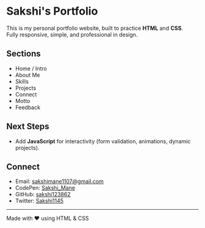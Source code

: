 # Sakshi's Portfolio

This is my personal portfolio website, built to practice **HTML** and **CSS**.  
Fully responsive, simple, and professional in design.

## Sections

- Home / Intro  
- About Me  
- Skills  
- Projects  
- Connect  
- Motto  
- Feedback

## Next Steps

- Add **JavaScript** for interactivity (form validation, animations, dynamic projects).

## Connect

- Email: [sakshimane1107@gmail.com](mailto:sakshimane1107@gmail.com)  
- CodePen: [Sakshi_Mane](https://codepen.io/sakshi_Mane)  
- GitHub: [sakshi123862](https://github.com/sakshi123862)  
- Twitter: [Sakshi1145](https://x.com/Sakshi1145)

---

Made with ❤️ using HTML & CSS
